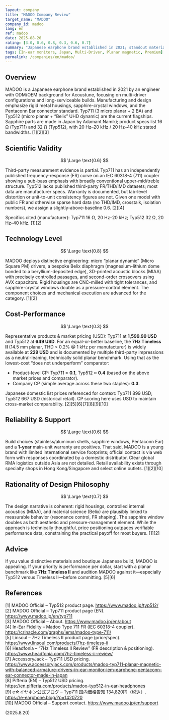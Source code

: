 ```yaml
---
layout: company
title: "MADOO Company Review"
target_name: "MADOO"
company_id: madoo
lang: en
ref: madoo
date: 2025-08-20
rating: [3.0, 0.6, 0.8, 0.3, 0.6, 0.7]
summary: "Japanese earphone brand established in 2021; standout materials and novel micro planar implementations, but sparse third-party data and high pricing limit value"
tags: [In-ear monitors, Japan, Multi-Driver, Planar magnetic, Premium]
permalink: /companies/en/madoo/
---
```

## Overview

MADOO is a Japanese earphone brand established in 2021 by an engineer with ODM/OEM background for Acoustune, focusing on multi-driver configurations and long-serviceable builds. Manufacturing and design emphasize rigid metal housings, sapphire-crystal windows, and the Pentaconn Ear connector standard. Typ711 (3 micro planar + 2 BA) and Typ512 (micro planar + “Belix” UHD dynamic) are the current flagships. Sapphire parts are made in Japan by Adamant Namiki; product specs list 16 Ω (Typ711) and 32 Ω (Typ512), with 20 Hz–20 kHz / 20 Hz–40 kHz stated bandwidths. [1][2][3]

## Scientific Validity

$$ \Large \text{0.6} $$

Third-party measurement evidence is partial. Typ711 has an independently published frequency-response (FR) curve on an IEC 60318-4 (711) coupler showing a sub-bass emphasis with broadly conventional upper-mid/treble structure. Typ512 lacks published third-party FR/THD/IMD datasets; most data are manufacturer specs. Warranty is documented, but lab-level distortion or unit-to-unit consistency figures are not. Given one model with public FR and otherwise sparse hard data (no THD/IMD, crosstalk, isolation numbers), we assign a slightly-above-baseline 0.6. [2][4]

Specifics cited (manufacturer): Typ711 16 Ω, 20 Hz–20 kHz; Typ512 32 Ω, 20 Hz–40 kHz. [1][2]

## Technology Level

$$ \Large \text{0.8} $$

MADOO deploys distinctive engineering: micro “planar dynamic” (Micro Square PM) drivers, a bespoke Belix diaphragm (magnesium-lithium dome bonded to a beryllium-deposited edge), 3D-printed acoustic blocks (MIAA) with precisely controlled passages, and second-order crossovers using AVX capacitors. Rigid housings are CNC-milled with tight tolerances, and sapphire-crystal windows double as a pressure-control element. The component choices and mechanical execution are advanced for the category. [1][2]

## Cost-Performance

$$ \Large \text{0.3} $$

Representative products & market pricing (USD): Typ711 at **1,599.99 USD** and Typ512 at **649 USD**. For an equal-or-better baseline, the **7Hz Timeless II** (14.5 mm planar, THD < 0.2% @ 1 kHz per manufacturer) is widely available at **229 USD** and is documented by multiple third-party impressions as a neutral-leaning, technically solid planar benchmark. Using that as the lowest-cost “does not underperform” comparator:

- Product-level CP: Typ711 ≈ **0.1**, Typ512 ≈ **0.4** (based on the above market prices and comparator).
- Company CP (simple average across these two staples): **0.3**.

Japanese domestic list prices referenced for context: Typ711 899 USD; Typ512 667 USD (historical retail). CP scoring here uses USD to maintain cross-market comparability. [2][5][6][7][8][9][10]

## Reliability & Support

$$ \Large \text{0.6} $$

Build choices (stainless/aluminum shells, sapphire windows, Pentaconn Ear) and a **1-year** main-unit warranty are positives. That said, MADOO is a young brand with limited international service footprints; official contact is via web form with responses coordinated by a domestic distributor. Clear global RMA logistics outside Asia are not detailed. Retail availability exists through specialty shops in Hong Kong/Singapore and select online outlets. [1][2][10]

## Rationality of Design Philosophy

$$ \Large \text{0.7} $$

The design narrative is coherent: rigid housings, controlled internal acoustics (MIAA), and material science (Belix) are plausibly linked to measurable behavior (resonance control, FR shaping). The sapphire window doubles as both aesthetic and pressure-management element. While the approach is technically thoughtful, price positioning outpaces verifiable performance data, constraining the practical payoff for most buyers. [1][2]

## Advice

If you value distinctive materials and boutique Japanese build, MADOO is appealing. If your priority is performance per dollar, start with a planar benchmark like **7Hz Timeless II** and audition MADOO against it—especially Typ512 versus Timeless II—before committing. [5][6]

## References

[1] MADOO Official – Typ512 product page. https://www.madoo.jp/typ512/  
[2] MADOO Official – Typ711 product page (EN). https://www.madoo.jp/en/typ711  
[3] MADOO Official – About. https://www.madoo.jp/en/about  
[4] In-Ear Fidelity – Madoo Type 711 FR (IEC 60318-4 coupler). https://crinacle.com/graphs/iems/madoo-type-711/  
[5] Linsoul – 7Hz Timeless II product page (price/spec). https://www.linsoul.com/products/7hz-timeless-ii  
[6] Headfonia – “7Hz Timeless II Review” (FR description & positioning). https://www.headfonia.com/7hz-timeless-ii-review/  
[7] AccessoryJack – Typ711 USD pricing. https://www.accessoryjack.com/products/madoo-typ711-planar-magnetic-with-balanced-armature-drivers-in-ear-monitor-iem-earphone-pentaconn-ear-connector-made-in-japan  
[8] Pifferia (EN) – Typ512 USD pricing. https://en.pifferia.com/products/madoo-typ512-in-ear-headphones  
[9] e☆イヤホン公式ブログ – Typ711 国内価格告知 134,820円（税込）. https://e-earphone.blog/?p=1420720  
[10] MADOO Official – Support contact. https://www.madoo.jp/en/support

(2025.8.20)

